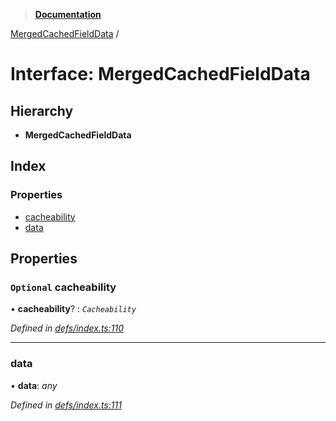 > **[Documentation](../README.md)**

[MergedCachedFieldData](mergedcachedfielddata.md) /

# Interface: MergedCachedFieldData

## Hierarchy

* **MergedCachedFieldData**

## Index

### Properties

* [cacheability](mergedcachedfielddata.md#optional-cacheability)
* [data](mergedcachedfielddata.md#data)

## Properties

### `Optional` cacheability

• **cacheability**? : *`Cacheability`*

*Defined in [defs/index.ts:110](https://github.com/badbatch/graphql-box/blob/22b398c/packages/cache-manager/src/defs/index.ts#L110)*

___

###  data

• **data**: *any*

*Defined in [defs/index.ts:111](https://github.com/badbatch/graphql-box/blob/22b398c/packages/cache-manager/src/defs/index.ts#L111)*